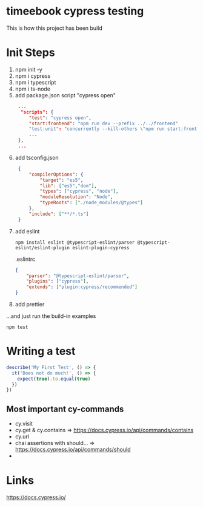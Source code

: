 # timeebook cypress testing

This is how this project has been build

# Init Steps

1. npm init -y
2. npm i cypress
3. npm i typescript
4. npm i ts-node
5. add package.json script "cypress open"
   ```json
    ...
     "scripts": {
        "test": "cypress open",
        "start:frontend": "npm run dev --prefix ../../frontend"
        "test:unit": "concurrently --kill-others \"npm run start:frontend\" \"npm test\"",
        ...
    },
    ...
    ```
6. add tsconfig.json
   ```json
    {
        "compilerOptions": {
            "target": "es5",
            "lib": ["es5","dom"],
            "types": ["cypress", "node"],
            "moduleResolution": "Node",
            "typeRoots": ["./node_modules/@types"]
        },
        "include": ["**/*.ts"]
    }
    ```
7. add eslint  
   ```shell
   npm install eslint @typescript-eslint/parser @typescript-eslint/eslint-plugin eslint-plugin-cypress
   ```
    .eslintrc
    ```json
    {
        "parser": "@typescript-eslint/parser",
        "plugins": ["cypress"],
        "extends": ["plugin:cypress/recommended"]
    }
    ```
8. add prettier



...and just run the build-in examples

```shell
npm test
```

# Writing a test

```typescript
describe('My First Test', () => {
  it('Does not do much!', () => {
    expect(true).to.equal(true)
  })
})
```

## Most important cy-commands

* cy.visit
* cy.get & cy.contains => https://docs.cypress.io/api/commands/contains
* cy.url
* chai assertions with should... => https://docs.cypress.io/api/commands/should
*

# Links
https://docs.cypress.io/

